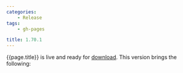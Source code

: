 ```yaml
---
categories:
    - Release
tags:
    - gh-pages

title: 1.70.1
---
```


{{page.title}} is live and ready for [download](https://github.com/MaibornWolff/codecharta/releases/tag/{{page.title}}). This version brings the following:
